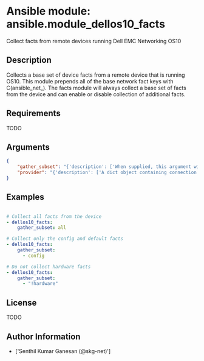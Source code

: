 # Ansible module: ansible.module_dellos10_facts


Collect facts from remote devices running Dell EMC Networking OS10

## Description

Collects a base set of device facts from a remote device that is running OS10.  This module prepends all of the base network fact keys with C(ansible_net_<fact>).  The facts module will always collect a base set of facts from the device and can enable or disable collection of additional facts.

## Requirements

TODO

## Arguments

``` json
{
    "gather_subset": "{'description': ['When supplied, this argument will restrict the facts collected to a given subset.  Possible values for this argument include all, hardware, config, and interfaces.  Can specify a list of values to include a larger subset.  Values can also be used with an initial C(M(!)) to specify that a specific subset should not be collected.'], 'default': ['!config']}",
    "provider": "{'description': ['A dict object containing connection details.'], 'suboptions': {'host': {'description': ['Specifies the DNS host name or address for connecting to the remote device over the specified transport.  The value of host is used as the destination address for the transport.'], 'required': True}, 'port': {'description': ['Specifies the port to use when building the connection to the remote device.'], 'default': 22}, 'username': {'description': ['User to authenticate the SSH session to the remote device. If the value is not specified in the task, the value of environment variable C(ANSIBLE_NET_USERNAME) will be used instead.']}, 'password': {'description': ['Password to authenticate the SSH session to the remote device. If the value is not specified in the task, the value of environment variable C(ANSIBLE_NET_PASSWORD) will be used instead.']}, 'ssh_keyfile': {'description': ['Path to an ssh key used to authenticate the SSH session to the remote device.  If the value is not specified in the task, the value of environment variable C(ANSIBLE_NET_SSH_KEYFILE) will be used instead.']}, 'timeout': {'description': ['Specifies idle timeout (in seconds) for the connection. Useful if the console freezes before continuing. For example when saving configurations.'], 'default': 10}}}",
}
```

## Examples


``` yaml

# Collect all facts from the device
- dellos10_facts:
    gather_subset: all

# Collect only the config and default facts
- dellos10_facts:
    gather_subset:
      - config

# Do not collect hardware facts
- dellos10_facts:
    gather_subset:
      - "!hardware"

```

## License

TODO

## Author Information
  - ['Senthil Kumar Ganesan (@skg-net)']
